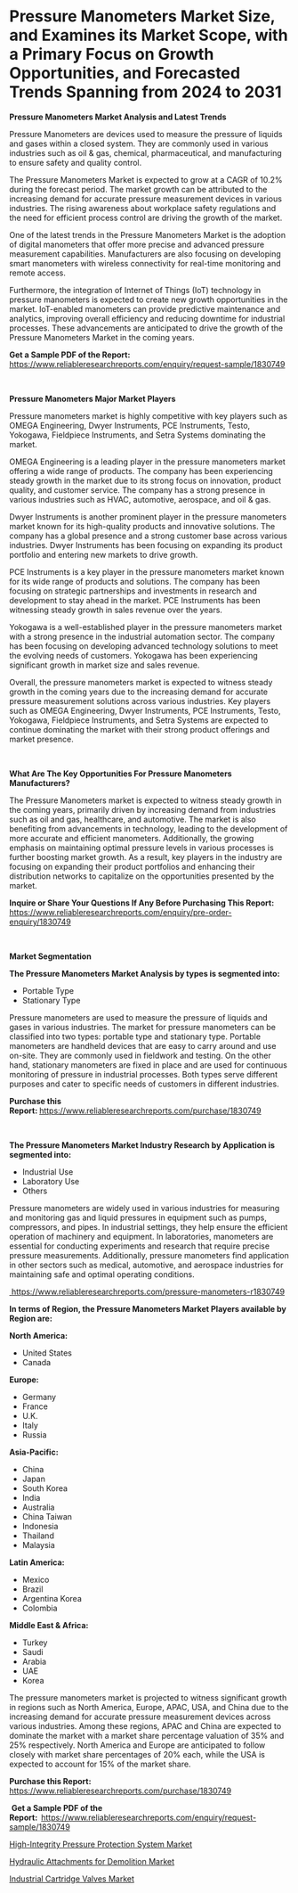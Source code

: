 <p><h1>Pressure Manometers Market Size, and Examines its Market Scope, with a Primary Focus on Growth Opportunities, and Forecasted Trends Spanning from 2024 to 2031</h1></p><p><strong>Pressure Manometers Market Analysis and Latest Trends</strong></p>
<p><p>Pressure Manometers are devices used to measure the pressure of liquids and gases within a closed system. They are commonly used in various industries such as oil & gas, chemical, pharmaceutical, and manufacturing to ensure safety and quality control.</p><p>The Pressure Manometers Market is expected to grow at a CAGR of 10.2% during the forecast period. The market growth can be attributed to the increasing demand for accurate pressure measurement devices in various industries. The rising awareness about workplace safety regulations and the need for efficient process control are driving the growth of the market.</p><p>One of the latest trends in the Pressure Manometers Market is the adoption of digital manometers that offer more precise and advanced pressure measurement capabilities. Manufacturers are also focusing on developing smart manometers with wireless connectivity for real-time monitoring and remote access.</p><p>Furthermore, the integration of Internet of Things (IoT) technology in pressure manometers is expected to create new growth opportunities in the market. IoT-enabled manometers can provide predictive maintenance and analytics, improving overall efficiency and reducing downtime for industrial processes. These advancements are anticipated to drive the growth of the Pressure Manometers Market in the coming years.</p></p>
<p><strong>Get a Sample PDF of the Report:&nbsp;</strong> <a href="https://www.reliableresearchreports.com/enquiry/request-sample/1830749">https://www.reliableresearchreports.com/enquiry/request-sample/1830749</a></p>
<p>&nbsp;</p>
<p><strong>Pressure Manometers Major Market Players</strong></p>
<p><p>Pressure manometers market is highly competitive with key players such as OMEGA Engineering, Dwyer Instruments, PCE Instruments, Testo, Yokogawa, Fieldpiece Instruments, and Setra Systems dominating the market. </p><p>OMEGA Engineering is a leading player in the pressure manometers market offering a wide range of products. The company has been experiencing steady growth in the market due to its strong focus on innovation, product quality, and customer service. The company has a strong presence in various industries such as HVAC, automotive, aerospace, and oil & gas.</p><p>Dwyer Instruments is another prominent player in the pressure manometers market known for its high-quality products and innovative solutions. The company has a global presence and a strong customer base across various industries. Dwyer Instruments has been focusing on expanding its product portfolio and entering new markets to drive growth.</p><p>PCE Instruments is a key player in the pressure manometers market known for its wide range of products and solutions. The company has been focusing on strategic partnerships and investments in research and development to stay ahead in the market. PCE Instruments has been witnessing steady growth in sales revenue over the years.</p><p>Yokogawa is a well-established player in the pressure manometers market with a strong presence in the industrial automation sector. The company has been focusing on developing advanced technology solutions to meet the evolving needs of customers. Yokogawa has been experiencing significant growth in market size and sales revenue.</p><p>Overall, the pressure manometers market is expected to witness steady growth in the coming years due to the increasing demand for accurate pressure measurement solutions across various industries. Key players such as OMEGA Engineering, Dwyer Instruments, PCE Instruments, Testo, Yokogawa, Fieldpiece Instruments, and Setra Systems are expected to continue dominating the market with their strong product offerings and market presence.</p></p>
<p>&nbsp;</p>
<p><strong>What Are The Key Opportunities For Pressure Manometers Manufacturers?</strong></p>
<p><p>The Pressure Manometers market is expected to witness steady growth in the coming years, primarily driven by increasing demand from industries such as oil and gas, healthcare, and automotive. The market is also benefiting from advancements in technology, leading to the development of more accurate and efficient manometers. Additionally, the growing emphasis on maintaining optimal pressure levels in various processes is further boosting market growth. As a result, key players in the industry are focusing on expanding their product portfolios and enhancing their distribution networks to capitalize on the opportunities presented by the market.</p></p>
<p><strong>Inquire or Share Your Questions If Any Before Purchasing This Report:</strong> <a href="https://www.reliableresearchreports.com/enquiry/pre-order-enquiry/1830749">https://www.reliableresearchreports.com/enquiry/pre-order-enquiry/1830749</a></p>
<p>&nbsp;</p>
<p><strong>Market Segmentation</strong></p>
<p><strong>The Pressure Manometers Market Analysis by types is segmented into:</strong></p>
<p><ul><li>Portable Type</li><li>Stationary Type</li></ul></p>
<p><p>Pressure manometers are used to measure the pressure of liquids and gases in various industries. The market for pressure manometers can be classified into two types: portable type and stationary type. Portable manometers are handheld devices that are easy to carry around and use on-site. They are commonly used in fieldwork and testing. On the other hand, stationary manometers are fixed in place and are used for continuous monitoring of pressure in industrial processes. Both types serve different purposes and cater to specific needs of customers in different industries.</p></p>
<p><strong>Purchase this Report:&nbsp;</strong><a href="https://www.reliableresearchreports.com/purchase/1830749">https://www.reliableresearchreports.com/purchase/1830749</a></p>
<p>&nbsp;</p>
<p><strong>The Pressure Manometers Market Industry Research by Application is segmented into:</strong></p>
<p><ul><li>Industrial Use</li><li>Laboratory Use</li><li>Others</li></ul></p>
<p><p>Pressure manometers are widely used in various industries for measuring and monitoring gas and liquid pressures in equipment such as pumps, compressors, and pipes. In industrial settings, they help ensure the efficient operation of machinery and equipment. In laboratories, manometers are essential for conducting experiments and research that require precise pressure measurements. Additionally, pressure manometers find application in other sectors such as medical, automotive, and aerospace industries for maintaining safe and optimal operating conditions.</p></p>
<p><a href="https://www.reliableresearchreports.com/pressure-manometers-r1830749">&nbsp;https://www.reliableresearchreports.com/pressure-manometers-r1830749</a></p>
<p><strong>In terms of Region, the Pressure Manometers Market Players available by Region are:</strong></p>
<p>
    <p> <strong> North America: </strong>
        <ul>
            <li>United States</li>
            <li>Canada</li>
        </ul>
        </p> 
    <p> <strong> Europe: </strong>
        <ul>
            <li>Germany</li>
            <li>France</li>
            <li>U.K.</li>
            <li>Italy</li>
            <li>Russia</li>
        </ul>
        </p> 
    <p> <strong> Asia-Pacific: </strong>
        <ul>
            <li>China</li>
            <li>Japan</li>
            <li>South Korea</li>
            <li>India</li>
            <li>Australia</li>
            <li>China Taiwan</li>
            <li>Indonesia</li>
            <li>Thailand</li>
            <li>Malaysia</li>
        </ul>
        </p> 
    <p> <strong> Latin America: </strong>
        <ul>
            <li>Mexico</li>
            <li>Brazil</li>
            <li>Argentina Korea</li>
            <li>Colombia</li>
        </ul>
        </p> 
    <p> <strong> Middle East & Africa: </strong>
        <ul>
            <li>Turkey</li>
            <li>Saudi</li>
            <li>Arabia</li>
            <li>UAE</li>
            <li>Korea</li>
        </ul>
    </p>
    </p>
<p><p>The pressure manometers market is projected to witness significant growth in regions such as North America, Europe, APAC, USA, and China due to the increasing demand for accurate pressure measurement devices across various industries. Among these regions, APAC and China are expected to dominate the market with a market share percentage valuation of 35% and 25% respectively. North America and Europe are anticipated to follow closely with market share percentages of 20% each, while the USA is expected to account for 15% of the market share.</p></p>
<p><strong>Purchase this Report: </strong><a href="https://www.reliableresearchreports.com/purchase/1830749">https://www.reliableresearchreports.com/purchase/1830749</a></p>
<p>&nbsp;<strong>Get a Sample PDF of the Report:&nbsp;&nbsp;</strong><a href="https://www.reliableresearchreports.com/enquiry/request-sample/1830749">https://www.reliableresearchreports.com/enquiry/request-sample/1830749</a></p>
<p><strong></strong></p>
<p><p><a href="https://skillful-vermicelli-b89.notion.site/High-Integrity-Pressure-Protection-System-Market-Size-CAGR-Trends-2024-2030-efd6b1a702a2434286a212785562fee2">High-Integrity Pressure Protection System Market</a></p><p><a href="https://simplistic-meeting-7ee.notion.site/Hydraulic-Attachments-for-Demolition-Market-Furnishes-Information-on-Market-Share-Market-Trends-an-de52c2e672ca4455956924c71bc0030d">Hydraulic Attachments for Demolition Market</a></p><p><a href="https://eight-handstand-8fb.notion.site/Industrial-Cartridge-Valves-Market-Focuses-on-Market-Share-Size-and-Projected-Forecast-Till-2031-132171082e1f483ca177b17678adbbbf">Industrial Cartridge Valves Market</a></p></p>